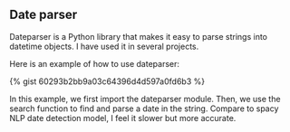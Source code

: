 ## Date parser

Dateparser is a Python library that makes it easy to parse strings into datetime objects. I have used it in several projects. 

Here is an example of how to use dateparser:

{% gist 60293b2bb9a03c64396d4d597a0fd6b3 %}

In this example, we first import the dateparser module. Then, we use the search function to find and parse a date in the string. Compare to spacy NLP date detection model, I feel it slower but more accurate. 